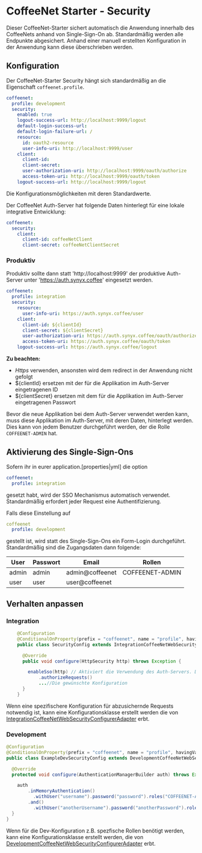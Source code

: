 # CoffeeNet Starter - Security

Dieser CoffeeNet-Starter sichert automatisch die Anwendung innerhalb des CoffeeNets anhand von Single-Sign-On ab.
Standardmäßig werden alle Endpunkte abgesichert. Anhand einer manuell erstellten Konfiguration in der Anwendung kann 
diese überschrieben werden. 


## Konfiguration

Der CoffeeNet-Starter Security hängt sich standardmäßig an die Eigenschaft ```coffeenet.profile```.

```yaml
coffeenet:
  profile: development
  security:
    enabled: true
    logout-success-url: http://localhost:9999/logout
    default-login-success-url:
    default-login-failure-url: /
    resource:
      id: oauth2-resource
      user-info-uri: http://localhost:9999/user
    client:
      client-id:
      client-secret:
      user-authorization-uri: http://localhost:9999/oauth/authorize
      access-token-uri: http://localhost:9999/oauth/token
    logout-success-url: http://localhost:9999/logout
```

Die Konfigurationsmöglichkeiten mit deren Standardwerte.


Der CoffeeNet Auth-Server hat folgende Daten hinterlegt für eine lokale integrative Entwicklung:

```yaml
coffeenet:
  security:
    client:
      client-id: coffeeNetClient
      client-secret: coffeeNetClientSecret
```

### Produktiv

Produktiv sollte dann statt 'http://localhost:9999' der produktive Auth-Server unter 'https://auth.synyx.coffee' eingesetzt werden.

```yaml
coffeenet:
  profile: integration
  security:
    resource:
      user-info-uri: https://auth.synyx.coffee/user
    client:
      client-id: ${clientId}
      client-secret: ${clientSecret}
      user-authorization-uri: https://auth.synyx.coffee/oauth/authorize
      access-token-uri: https://auth.synyx.coffee/oauth/token
    logout-success-url: https://auth.synyx.coffee/logout
```

**Zu beachten:**
* *Https* verwenden, ansonsten wird dem redirect in der Anwendung nicht gefolgt
* ${clientId} ersetzen mit der für die Applikation im Auth-Server eingetragenen ID
* ${clientSecret} ersetzen mit dem für die Applikation im Auth-Server eingetragenen Passwort

Bevor die neue Applikation bei dem Auth-Server verwendet werden kann, muss diese Applikation im Auth-Server, mit deren Daten, hinterlegt werden.
Dies kann von jedem Benutzer durchgeführt werden, der die Rolle `COFFEENET-ADMIN` hat.


## Aktivierung des Single-Sign-Ons

Sofern ihr in eurer application.[properties|yml] die option
```yaml
coffeenet:
  profile: integration
```

gesetzt habt, wird der SSO Mechanismus automatisch verwendet. Standardmäßig erfordert jeder Request eine Authentifizierung.

Falls diese Einstellung auf

```yaml
coffeenet
  profile: development
```

gestellt ist, wird statt des Single-Sign-Ons ein Form-Login durchgeführt.
Standardmäßig sind die Zugangsdaten dann folgende:

| User       | Passwort   | Email   | Rollen   |
| ---------- |------------|------------| :-------:|
| admin      | admin      | admin@coffeenet | COFFEENET-ADMIN |
| user       | user       | user@coffeenet | |


## Verhalten anpassen

### Integration

```java
    @Configuration
    @ConditionalOnProperty(prefix = "coffeenet", name = "profile", havingValue = "integration") //Wichtig, damit diese Konfiguration nur im Produktiv-Modus herangezogen wird
    public class SecurityConfig extends IntegrationCoffeeNetWebSecurityConfigurerAdapter {

      @Override
      public void configure(HttpSecurity http) throws Exception {

        enableSso(http) // Aktiviert die Verwendung des Auth-Servers. Dabei werden noch keine gesicherten URLs definiert!
            .authorizeRequests()
            ...//Die gewünschte Konfiguration
      }
    }
```
Wenn eine spezifischere Konfiguration für abzusichernde Requests notwendig ist, kann eine Konfigurationsklasse erstellt werden die von [IntegrationCoffeeNetWebSecurityConfigurerAdapter](https://github.com/coffeenet/coffeenet-starter/blob/master/coffeenet-autoconfigure/src/main/java/coffee/synyx/autoconfigure/security/config/IntegrationCoffeeNetWebSecurityConfigurerAdapter.java)
erbt.


### Development

```java
@Configuration
@ConditionalOnProperty(prefix = "coffeenet", name = "profile", havingValue = "development", matchIfMissing = true)
public class ExampleDevSecurityConfig extends DevelopmentCoffeeNetWebSecurityConfigurerAdapter {

  @Override
  protected void configure(AuthenticationManagerBuilder auth) throws Exception {

    auth
        .inMemoryAuthentication()
          .withUser("username").password("password").roles("COFFEENET-ADMIN")
        .and()
          .withUser("anotherUsername").password("anotherPassword").roles("EMPLOYEE");
  }
}
```
Wenn für die Dev-Konfiguration z.B. spezfische Rollen benötigt werden, kann eine Konfigurationsklasse erstellt werden, die von [DevelopmentCoffeeNetWebSecurityConfigurerAdapter](https://github.com/coffeenet/coffeenet-starter/blob/master/coffeenet-autoconfigure/src/main/java/coffee/synyx/autoconfigure/security/config/DevelopmentCoffeeNetWebSecurityConfigurerAdapter.java) erbt.
